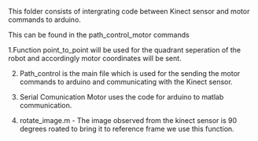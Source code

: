 This folder consists of intergrating code between Kinect sensor and motor commands to arduino. 

This can be found in the path_control_motor commands

 1.Function point_to_point will be used for the quadrant seperation of the robot and accordingly motor coordinates will be sent.

2. Path_control is the main file which is used for the sending the motor commands to arduino and communicating with the Kinect sensor.

3. Serial Comunication Motor uses the code for arduino to matlab communication. 

4.  rotate_image.m - The image observed from the kinect sensor is 90 degrees roated to bring it to reference frame we use this function.



